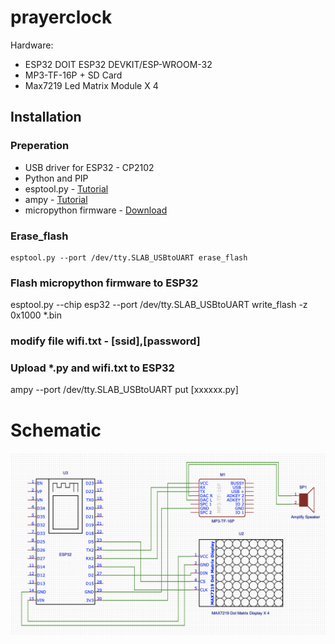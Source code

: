 # prayerclock
Hardware:
- ESP32 DOIT ESP32 DEVKIT/ESP-WROOM-32
- MP3-TF-16P + SD Card 
- Max7219 Led Matrix Module X 4

## Installation

### Preperation
<ul>
    <li>USB driver for ESP32 - CP2102 </li>   
    <li>Python and PIP</li>
    <li>esptool.py - <a href="https://github.com/espressif/esptool">Tutorial</a></li>
    <li>ampy - <a href="https://github.com/pycampers/ampy">Tutorial</a></li>
    <li>micropython firmware - <a href="http://micropython.org/download">Download</a></li>
</ul>

### Erase_flash
```
esptool.py --port /dev/tty.SLAB_USBtoUART erase_flash
```

### Flash micropython firmware to ESP32
<p>esptool.py --chip esp32 --port /dev/tty.SLAB_USBtoUART write_flash -z 0x1000 *.bin</p>

### modify file wifi.txt -  [ssid],[password]

### Upload *.py and wifi.txt to ESP32
<p>ampy --port /dev/tty.SLAB_USBtoUART put [xxxxxx.py]</p>


# Schematic
<p align="center">
  <img src="prayerclock.png" width="650" title="Prayer Clock Schemetic Diagram">
</p>